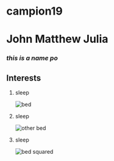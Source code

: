 
# campion19
## 
## 
## 
# John Matthew Julia
### *this is a name po*



## Interests

1. sleep
   
   ![bed](https://github.com/user-attachments/assets/5910b7e2-4743-4e38-90dd-b6eab66d191b)
2. sleep
   
    ![other bed](https://github.com/user-attachments/assets/90684076-1c1f-4ff2-be93-7780c92aa67a)            
3. sleep

    ![bed squared](https://github.com/user-attachments/assets/0edf8ae2-330b-494e-b33e-75f2e0586a5e)























